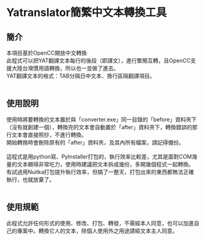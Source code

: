 # Yatranslator簡繁中文本轉換工具

## 簡介
本項目基於OpenCC開放中文轉換<br>
此程式可以把YAT翻譯文本每行的後段（即譯文），進行繁簡互轉，且OpenCC支援大陸台灣慣用語轉換，所以也一並做了進去。<br>
YAT翻譯文本的格式：TAB分隔日中文本、換行區隔翻譯項目。<br>
<br>
## 使用說明
使用時將要轉換的文本置於與「converter.exe」同一目錄的「before」資料夾下（沒有就創建一個），轉換完的文本會自動置於「after」資料夾下，轉換錯誤的那行文本會直接照抄，不進行轉換。<br>
開始轉換時會刪除原有的「after」資料夾，及其內所有檔案，請記得備份。<br>
<br>
這程式是用python寫、PyInstaller打包的，執行效率比較差，尤其是面對COM海量的文本顯得非常吃力，使用時建議把文本拆成幾份，多開幾個程式一起轉換。<br>
有試過用Nuitka打包提升執行效率，但搞了一整天，打包出來的東西都無法正確執行，也就放棄了。<br>
<br>
## 使用規範
此程式允許任何形式的使用、修改、打包、轉發，不需經本人同意，也可以加進自己的專案中。轉換它人的文本，除個人使用外之用途請經文本主人同意。
